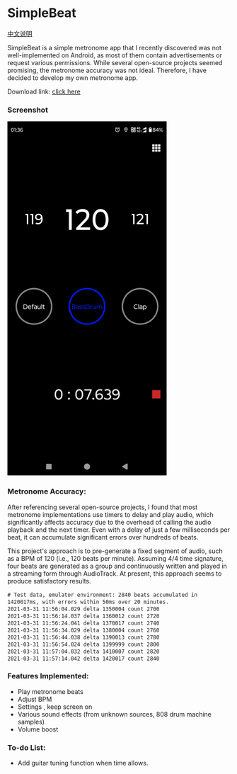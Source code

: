 # SimpleBeat 

[中文说明](https://github.com/LaoQi/SimpleBeat/blob/main/Readme_zh.md)

SimpleBeat is a simple metronome app that I recently discovered was not well-implemented on Android, as most of them contain advertisements or request various permissions. While several open-source projects seemed promising, the metronome accuracy was not ideal. Therefore, I have decided to develop my own metronome app.

Download link: [click here](https://github.com/LaoQi/SimpleBeat/releases)

### Screenshot

![screenshot](screenshot/Screenshot.png)

### Metronome Accuracy:
After referencing several open-source projects, I found that most metronome implementations use timers to delay and play audio, which significantly affects accuracy due to the overhead of calling the audio playback and the next timer. Even with a delay of just a few milliseconds per beat, it can accumulate significant errors over hundreds of beats.

This project's approach is to pre-generate a fixed segment of audio, such as a BPM of 120 (i.e., 120 beats per minute). Assuming 4/4 time signature, four beats are generated as a group and continuously written and played in a streaming form through AudioTrack. At present, this approach seems to produce satisfactory results.

```
# Test data, emulator environment: 2840 beats accumulated in 1420017ms, with errors within 50ms over 20 minutes.
2021-03-31 11:56:04.029 delta 1350004 count 2700
2021-03-31 11:56:14.037 delta 1360012 count 2720
2021-03-31 11:56:24.041 delta 1370017 count 2740
2021-03-31 11:56:34.029 delta 1380004 count 2760
2021-03-31 11:56:44.038 delta 1390013 count 2780
2021-03-31 11:56:54.024 delta 1399999 count 2800
2021-03-31 11:57:04.032 delta 1410007 count 2820
2021-03-31 11:57:14.042 delta 1420017 count 2840
```

### Features Implemented:
- Play metronome beats
- Adjust BPM
- Settings , keep screen on
- Various sound effects (from unknown sources, 808 drum machine samples)
- Volume boost

### To-do List:
- Add guitar tuning function when time allows.
